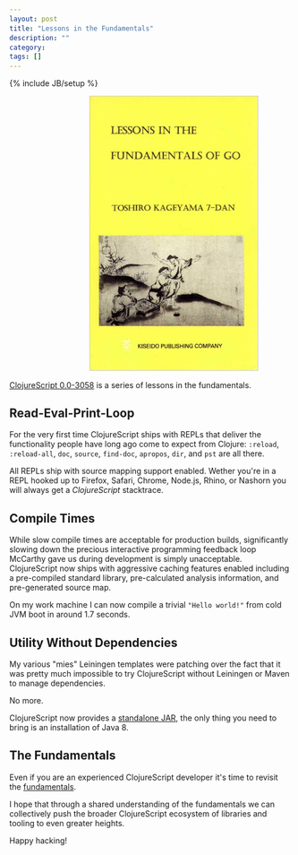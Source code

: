 ```yaml
---
layout: post
title: "Lessons in the Fundamentals"
description: ""
category: 
tags: []
---
```

{% include JB/setup %}

<img width="300" style="margin-left: 143px; width: 300px; border: 1px solid #ccc" src="/assets/images/fundamentals.jpg" />

[ClojureScript 0.0-3058](https://github.com/clojure/clojurescript) is
a series of lessons in the fundamentals.

## Read-Eval-Print-Loop

For the very first time ClojureScript ships with REPLs
that deliver the functionality people have long ago come to expect
from Clojure: `:reload`, `:reload-all`, `doc`, `source`, `find-doc`,
`apropos`, `dir`, and `pst` are all there.

All REPLs ship with source mapping support enabled. Wether you're in a
REPL hooked up to Firefox, Safari, Chrome, Node.js, Rhino, or Nashorn
you will always get a *ClojureScript* stacktrace.

## Compile Times

While slow compile times are acceptable for production builds,
significantly slowing down the precious interactive programming
feedback loop McCarthy gave us during development is simply
unacceptable. ClojureScript now ships with aggressive caching features
enabled including a pre-compiled standard library, pre-calculated
analysis information, and pre-generated source map.

On my work machine I can now compile a trivial `"Hello world!"` from
cold JVM boot in around 1.7 seconds.

## Utility Without Dependencies

My various "mies" Leiningen templates were patching over the fact that
it was pretty much impossible to try ClojureScript without Leiningen
or Maven to manage dependencies.

No more.

ClojureScript now provides a
[standalone JAR](https://github.com/clojure/clojurescript/releases/tag/r3058),
the only thing you need to bring is an installation of Java 8.

## The Fundamentals

Even if you are an experienced ClojureScript developer it's time to
revisit the
[fundamentals](https://github.com/clojure/clojurescript/wiki/Quick-Start).

I hope that through a shared understanding of the fundamentals we can
collectively push the broader ClojureScript ecosystem of libraries and
tooling to even greater heights.

Happy hacking!

